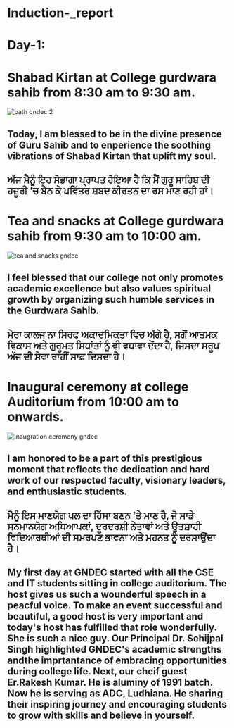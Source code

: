 # Induction-_report
# Day-1:
# Shabad Kirtan at College gurdwara sahib from 8:30 am to 9:30 am.
![path gndec 2 ](https://github.com/user-attachments/assets/2f7f234d-9532-41b4-a7b5-91b180a30e58) 
## Today, I am blessed to be in the divine presence of Guru Sahib and to enperience the soothing vibrations of Shabad Kirtan that uplift my soul.
## ਅੱਜ ਮੈਨੂੰ ਇਹ ਸੋਭਾਗਾ ਪ੍ਰਾਪਤ ਹੋਇਆ ਹੈ ਕਿ ਮੈਂ ਗੁਰੂ ਸਾਹਿਬ ਦੀ ਹਜ਼ੂਰੀ ’ਚ ਬੈਠ ਕੇ ਪਵਿੱਤਰ ਸ਼ਬਦ ਕੀਰਤਨ ਦਾ ਰਸ ਮਾਣ ਰਹੀ ਹਾਂ।


# Tea and snacks at College gurdwara sahib from 9:30 am to 10:00 am.
![tea and snacks gndec ](https://github.com/user-attachments/assets/58c28d55-35cb-48dd-a861-a2fbad430056)
## I feel blessed that our college not only promotes academic excellence but also values spiritual growth by organizing such humble services in the Gurdwara Sahib.
## ਮੇਰਾ ਕਾਲਜ ਨਾ ਸਿਰਫ ਅਕਾਦਮਿਕਤਾ ਵਿਚ ਅੱਗੇ ਹੈ, ਸਗੋਂ ਆਤਮਕ ਵਿਕਾਸ ਅਤੇ ਗੁਰੂਮਤ ਸਿਧਾਂਤਾਂ ਨੂੰ ਵੀ ਵਧਾਵਾ ਦੇਂਦਾ ਹੈ, ਜਿਸਦਾ ਸਰੂਪ ਅੱਜ ਦੀ ਸੇਵਾ ਰਾਹੀਂ ਸਾਫ਼ ਦਿਸਦਾ ਹੈ।

# Inaugural ceremony at college Auditorium from 10:00 am to onwards.
![inaugration ceremony gndec ](https://github.com/user-attachments/assets/ccc0f3fb-8c85-49a5-9cb1-68d07d92338b)
## I am  honored to be a part of this prestigious moment that reflects the dedication and hard work of our respected faculty, visionary leaders, and enthusiastic students.
 ## ਮੈਨੂੰ ਇਸ ਮਾਣਯੋਗ ਪਲ ਦਾ ਹਿੱਸਾ ਬਣਨ ’ਤੇ ਮਾਣ ਹੈ, ਜੋ ਸਾਡੇ ਸਨਮਾਨਯੋਗ ਅਧਿਆਪਕਾਂ, ਦੂਰਦਰਸ਼ੀ ਨੇਤਾਵਾਂ ਅਤੇ ਉਤਸ਼ਾਹੀ ਵਿਦਿਆਰਥੀਆਂ ਦੀ ਸਮਰਪਣ ਭਾਵਨਾ ਅਤੇ ਮਹਨਤ ਨੂੰ ਦਰਸਾਉਂਦਾ ਹੈ।

## My first day at GNDEC started with all the CSE and IT students sitting in college auditorium. The host gives us such a wounderful speech in a peacful voice. To make an event successful and beautiful, a good host is very important and today's host has fulfilled that role wonderfully. She is such a nice guy. Our Principal Dr. Sehijpal Singh highlighted GNDEC's academic strengths andthe imprtantance of embracing opportunities during college life. Next, our cheif guest Er.Rakesh Kumar. He is aluminy of 1991 batch. Now he is serving as ADC, Ludhiana. He sharing their inspiring journey and encouraging students to grow with skills and believe in yourself.
